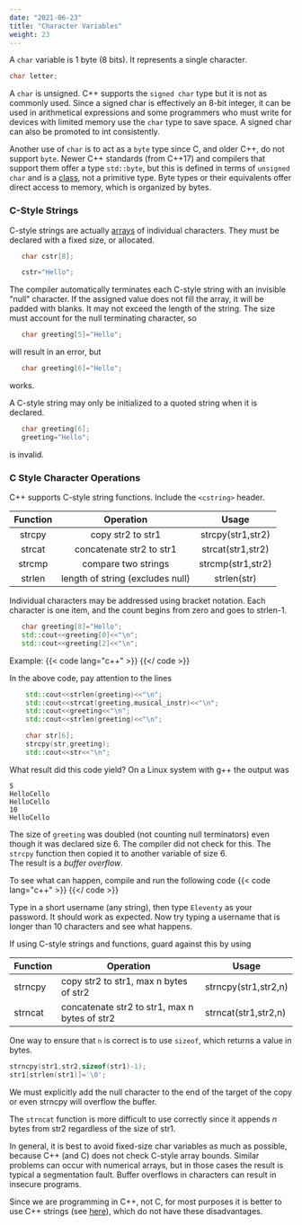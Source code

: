 ```yaml
---
date: "2021-06-23"
title: "Character Variables"
weight: 23
---
```


A `char` variable is 1 byte (8 bits).  It represents a single character.
```c++
char letter;
```

A `char` is unsigned.  C++ supports the `signed char` type but it is not as commonly used.  Since a signed char is effectively an 8-bit integer, it can be used in arithmetical expressions and some programmers who must write for devices with limited memory use the `char` type to save space.  A signed char can also be promoted to int consistently. 

Another use of `char` is to act as a `byte` type since C, and older C++, do not support `byte`.  Newer C++ standards (from C++17) and compilers that support them offer a type `std::byte`, but this is defined in terms of `unsigned char` and is a [class](classes), not a primitive type.
Byte types or their equivalents offer direct access to memory, which is organized by bytes.

### C-Style Strings

C-style strings are actually [arrays](c_arrays) of individual characters.  They must be declared with a fixed size, or allocated.
```c++
   char cstr[8];

   cstr="Hello";
```
The compiler automatically terminates each C-style string with an invisible "null" character.  If the assigned value does not fill the array, it will be padded with blanks.  It may not exceed the length of the string.  The size must account for the null terminating character, so
```c++
   char greeting[5]="Hello";
```
will result in an error, but 
```c++
   char greeting[6]="Hello";
```
works.

A C-style string may only be initialized to a quoted string when it is declared.
```c++
   char greeting[6];
   greeting="Hello";
```
is invalid. 

### C Style Character Operations

C++ supports C-style string functions.  Include the `<cstring>` header.

| Function |            Operation             |       Usage       |
|:--------:|:--------------------------------:|:-----------------:|
|  strcpy  |        copy str2 to str1         | strcpy(str1,str2) |
|  strcat  |     concatenate str2 to str1     | strcat(str1,str2) |
|  strcmp  |       compare two strings        | strcmp(str1,str2) |
|  strlen  | length of string (excludes null) |    strlen(str)    |

Individual characters may be addressed using bracket notation.  Each character is one item, and the count begins from zero and goes to strlen-1.
```c++
   char greeting[8]="Hello";
   std::cout<<greeting[0]<<"\n";
   std::cout<<greeting[2]<<"\n";
```

Example:
{{< code lang="c++" >}}
[](code/cstr.cxx)
{{</ code >}}

In the above code, pay attention to the lines
```c++
    std::cout<<strlen(greeting)<<"\n";
    std::cout<<strcat(greeting,musical_instr)<<"\n";
    std::cout<<greeting<<"\n";
    std::cout<<strlen(greeting)<<"\n";

    char str[6];
    strcpy(str,greeting);
    std::cout<<str<<"\n";
```
What result did this code yield?  On a Linux system with g++ the output was
```no-highlight
5
HelloCello
HelloCello
10
HelloCello
```
The size of `greeting` was doubled (not counting null terminators) even though it was declared size 6.  The compiler did not check for this.  The `strcpy` function then copied it to another variable of size 6.  
The result is a _buffer overflow_.  

To see what can happen, compile and run the following code
{{< code lang="c++" >}}
[](code/buffer_oflow.cxx)
{{</ code >}}

Type in a short username (any string), then type `Eleventy` as your password. It should work as expected.  Now try typing a username that is longer than 10 characters and see what happens.

If using C-style strings and functions, guard against this by using

| Function | Operation                                     | Usage                |
|----------|-----------------------------------------------|----------------------|
| strncpy  | copy str2 to str1, max n bytes of str2        | strncpy(str1,str2,n) |
| strncat  | concatenate str2 to str1, max n bytes of str2 | strncat(str1,str2,n) |

One way to ensure that `n` is correct is to use `sizeof`, which returns a value in bytes.
```c++
strncpy(str1,str2,sizeof(str1)-1);
str1[strlen(str1)]='\0';
```
We must explicitly add the null character to the end of the target of the copy or even strncpy will overflow the buffer.

The `strncat` function is more difficult to use correctly since it appends $n$ bytes from str2 regardless of the size of str1.  

In general, it is best to avoid fixed-size char variables as much as possible, because C++ (and C) does not check C-style array bounds. Similar problems can occur with numerical arrays, but in those cases the result is typical a segmentation fault. Buffer overflows in characters can result in insecure programs.

Since we are programming in C++, not C, for most purposes it is better to use C++ strings (see [here](encodings_strings#strings)),
which do not have these disadvantages.
